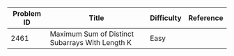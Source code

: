 | Problem ID | Title | Difficulty | Reference
| --- | --- | --- | ---
| 2461 | Maximum Sum of Distinct Subarrays With Length K | Easy | 
